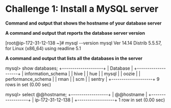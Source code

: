 <h1>Challenge 1: Install a MySQL server</h1>

<p>

<b>Command and output that shows the hostname of your database server </b>



<b>A command and output that reports the database server version</b>

[root@ip-172-31-12-138 ~]# mysql --version
mysql  Ver 14.14 Distrib 5.5.57, for Linux (x86_64) using readline 5.1

<b>A command and output that lists all the databases in the server</b>

mysql> show databases;
+--------------------+
| Database           |
+--------------------+
| information_schema |
| hive               |
| hue                |
| mysql              |
| oozie              |
| performance_schema |
| rman               |
| scm                |
| sentry             |
+--------------------+
9 rows in set (0.00 sec)

mysql> select @@hostname;
+------------------+
| @@hostname       |
+------------------+
| ip-172-31-12-138 |
+------------------+
1 row in set (0.00 sec)


</p>
